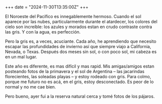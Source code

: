 +++
date = "2024-11-30T13:35:00Z"
+++

El Noroeste del Pacífico es innegablemente hermoso. Cuando el sol aparece por las nubes, particularmente durante el atardecer, los colores del cielo son increíble: los azules y morados estan en crudo contraste contra las gris. Y con la agua, es perfección.

Pero la gris es, a veces, acuciante. Cada año, he aprendiendo que necesito escapar las profundidades de invierno así que siempre viajo a California, Nevada, o Texas. Después dos meses sin sol, o con poco sol, mi cabeza es en un mal lugar.

Este año es diferente, es mas difícil y mas rapid. Mis amigas/amigos estan posteando fotos de la primavera y el sol de Argentina – las jacarindas florecientes, las soleadas playas – y estoy rodeado con gris. Para colmo, porque me futuro no es acá, en el gris, estoy desconectado. Es peor de lo normal y no me cae bien.

Pero bueno, ayer fui a la reserva natural cerca y tomé fotos de los pájaros.
